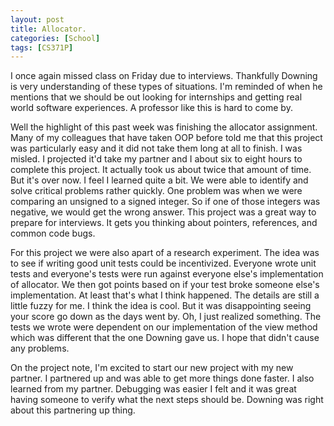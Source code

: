 ```yaml
---
layout: post
title: Allocator.
categories: [School]
tags: [CS371P]
---
```


I once again missed class on Friday due to interviews. Thankfully Downing is very understanding of these types of situations. I'm reminded of when he mentions that we should be out looking for internships and getting real world software experiences. A professor like this is hard to come by.

Well the highlight of this past week was finishing the allocator assignment. Many of my colleagues that have taken OOP before told me that this project was particularly easy and it did not take them long at all to finish. I was misled. I projected it'd take my partner and I about six to eight hours to complete this project. It actually took us about twice that amount of time. But it's over now. I feel I learned quite a bit. We were able to identify and solve critical problems rather quickly. One problem was when we were comparing an unsigned to a signed integer. So if one of those integers was negative, we would get the wrong answer. This project was a great way to prepare for interviews. It gets you thinking about pointers, references, and common code bugs.

For this project we were also apart of a research experiment. The idea was to see if writing good unit tests could be incentivized. Everyone wrote unit tests and everyone's tests were run against everyone else's implementation of allocator. We then got points based on if your test broke someone else's implementation. At least that's what I think happened. The details are still a little fuzzy for me. I think the idea is cool. But it was disappointing seeing your score go down as the days went by. Oh, I just realized something. The tests we wrote were dependent on our implementation of the view method which was different that the one Downing gave us. I hope that didn't cause any problems.

On the project note, I'm excited to start our new project with my new partner.  I partnered up and was able to get more things done faster. I also learned from my partner. Debugging was easier I felt and it was great having someone to verify what the next steps should be. Downing was right about this partnering up thing.
